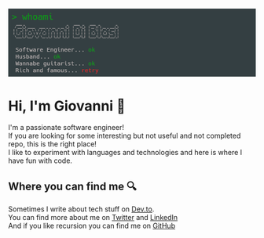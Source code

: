 <img src="https://raw.githubusercontent.com/giodiblasi/giodiblasi/readme/header_readme.png"><br /> 
# Hi, I'm Giovanni 🖖
I'm a passionate software engineer!<br />
If you are looking for some interesting but not useful and not completed repo, this is the right place!<br />
I like to experiment with languages and technologies and here is where I have fun with code.

## Where you can find me 🔍
Sometimes I write about tech stuff on [Dev.to](https://dev.to/giodiblasi).<br />
You can find more about me on [Twitter](https://twitter.com/giovannidiblasi) and [LinkedIn](https://www.linkedin.com/in/giovannidiblasi)<br />
And if you like recursion you can find me on [GitHub](https://github.com/giodiblasi)
